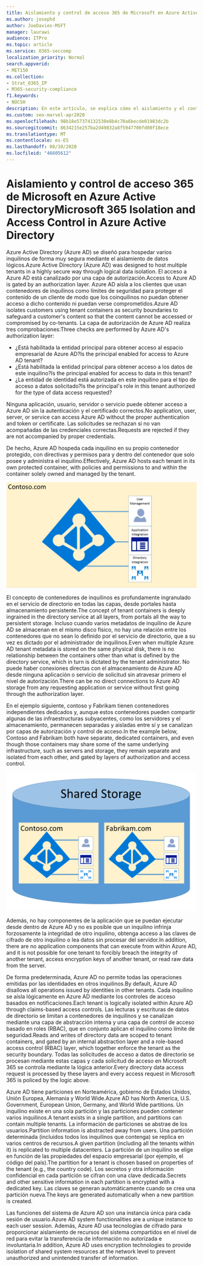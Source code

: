 ```yaml
---
title: Aislamiento y control de acceso 365 de Microsoft en Azure Active Directory
ms.author: josephd
author: JoeDavies-MSFT
manager: laurawi
audience: ITPro
ms.topic: article
ms.service: O365-seccomp
localization_priority: Normal
search.appverid:
- MET150
ms.collection:
- Strat_O365_IP
- M365-security-compliance
f1.keywords:
- NOCSH
description: En este artículo, se explica cómo el aislamiento y el control de acceso funcionan para mantener los datos de varios inquilinos aislados entre sí dentro de Azure Active Directory.
ms.custom: seo-marvel-apr2020
ms.openlocfilehash: 98b18e57374132530e8b4c70a6becde01983dc2b
ms.sourcegitcommit: 8634215e257ba2d49832a8f5947700fd00f18ece
ms.translationtype: MT
ms.contentlocale: es-ES
ms.lasthandoff: 08/10/2020
ms.locfileid: "46605612"
---
```

# <a name="microsoft-365-isolation-and-access-control-in-azure-active-directory"></a><span data-ttu-id="fcf22-103">Aislamiento y control de acceso 365 de Microsoft en Azure Active Directory</span><span class="sxs-lookup"><span data-stu-id="fcf22-103">Microsoft 365 Isolation and Access Control in Azure Active Directory</span></span>

<span data-ttu-id="fcf22-104">Azure Active Directory (Azure AD) se diseñó para hospedar varios inquilinos de forma muy segura mediante el aislamiento de datos lógicos.</span><span class="sxs-lookup"><span data-stu-id="fcf22-104">Azure Active Directory (Azure AD) was designed to host multiple tenants in a highly secure way through logical data isolation.</span></span> <span data-ttu-id="fcf22-105">El acceso a Azure AD está canalizado por una capa de autorización.</span><span class="sxs-lookup"><span data-stu-id="fcf22-105">Access to Azure AD is gated by an authorization layer.</span></span> <span data-ttu-id="fcf22-106">Azure AD aísla a los clientes que usan contenedores de inquilinos como límites de seguridad para proteger el contenido de un cliente de modo que los coinquilinos no puedan obtener acceso a dicho contenido ni puedan verse comprometidos.</span><span class="sxs-lookup"><span data-stu-id="fcf22-106">Azure AD isolates customers using tenant containers as security boundaries to safeguard a customer's content so that the content cannot be accessed or compromised by co-tenants.</span></span> <span data-ttu-id="fcf22-107">La capa de autorización de Azure AD realiza tres comprobaciones:</span><span class="sxs-lookup"><span data-stu-id="fcf22-107">Three checks are performed by Azure AD's authorization layer:</span></span>

- <span data-ttu-id="fcf22-108">¿Está habilitada la entidad principal para obtener acceso al espacio empresarial de Azure AD?</span><span class="sxs-lookup"><span data-stu-id="fcf22-108">Is the principal enabled for access to Azure AD tenant?</span></span>
- <span data-ttu-id="fcf22-109">¿Está habilitada la entidad principal para obtener acceso a los datos de este inquilino?</span><span class="sxs-lookup"><span data-stu-id="fcf22-109">Is the principal enabled for access to data in this tenant?</span></span>
- <span data-ttu-id="fcf22-110">¿La entidad de identidad está autorizada en este inquilino para el tipo de acceso a datos solicitado?</span><span class="sxs-lookup"><span data-stu-id="fcf22-110">Is the principal's role in this tenant authorized for the type of data access requested?</span></span>

<span data-ttu-id="fcf22-111">Ninguna aplicación, usuario, servidor o servicio puede obtener acceso a Azure AD sin la autenticación y el certificado correctos.</span><span class="sxs-lookup"><span data-stu-id="fcf22-111">No application, user, server, or service can access Azure AD without the proper authentication and token or certificate.</span></span> <span data-ttu-id="fcf22-112">Las solicitudes se rechazan si no van acompañadas de las credenciales correctas.</span><span class="sxs-lookup"><span data-stu-id="fcf22-112">Requests are rejected if they are not accompanied by proper credentials.</span></span>

<span data-ttu-id="fcf22-113">De hecho, Azure AD hospeda cada inquilino en su propio contenedor protegido, con directivas y permisos para y dentro del contenedor que solo posee y administra el inquilino.</span><span class="sxs-lookup"><span data-stu-id="fcf22-113">Effectively, Azure AD hosts each tenant in its own protected container, with policies and permissions to and within the container solely owned and managed by the tenant.</span></span>
 
![Azure Container](media/office-365-isolation-azure-container.png)

<span data-ttu-id="fcf22-115">El concepto de contenedores de inquilinos es profundamente ingranulado en el servicio de directorio en todas las capas, desde portales hasta almacenamiento persistente.</span><span class="sxs-lookup"><span data-stu-id="fcf22-115">The concept of tenant containers is deeply ingrained in the directory service at all layers, from portals all the way to persistent storage.</span></span> <span data-ttu-id="fcf22-116">Incluso cuando varios metadatos de inquilino de Azure AD se almacenan en el mismo disco físico, no hay una relación entre los contenedores que no sean lo definido por el servicio de directorio, que a su vez es dictado por el administrador de inquilinos.</span><span class="sxs-lookup"><span data-stu-id="fcf22-116">Even when multiple Azure AD tenant metadata is stored on the same physical disk, there is no relationship between the containers other than what is defined by the directory service, which in turn is dictated by the tenant administrator.</span></span> <span data-ttu-id="fcf22-117">No puede haber conexiones directas con el almacenamiento de Azure AD desde ninguna aplicación o servicio de solicitud sin atravesar primero el nivel de autorización.</span><span class="sxs-lookup"><span data-stu-id="fcf22-117">There can be no direct connections to Azure AD storage from any requesting application or service without first going through the authorization layer.</span></span>

<span data-ttu-id="fcf22-118">En el ejemplo siguiente, contoso y Fabrikam tienen contenedores independientes dedicados y, aunque estos contenedores pueden compartir algunas de las infraestructuras subyacentes, como los servidores y el almacenamiento, permanecen separadas y aisladas entre sí y se canalizan por capas de autorización y control de acceso.</span><span class="sxs-lookup"><span data-stu-id="fcf22-118">In the example below, Contoso and Fabrikam both have separate, dedicated containers, and even though those containers may share some of the same underlying infrastructure, such as servers and storage, they remain separate and isolated from each other, and gated by layers of authorization and access control.</span></span>
 
![Contenedores dedicados de Azure](media/office-365-isolation-azure-dedicated-containers.png)

<span data-ttu-id="fcf22-120">Además, no hay componentes de la aplicación que se puedan ejecutar desde dentro de Azure AD y no es posible que un inquilino infrinja forzosamente la integridad de otro inquilino, obtenga acceso a las claves de cifrado de otro inquilino o lea datos sin procesar del servidor.</span><span class="sxs-lookup"><span data-stu-id="fcf22-120">In addition, there are no application components that can execute from within Azure AD, and it is not possible for one tenant to forcibly breach the integrity of another tenant, access encryption keys of another tenant, or read raw data from the server.</span></span>

<span data-ttu-id="fcf22-121">De forma predeterminada, Azure AD no permite todas las operaciones emitidas por las identidades en otros inquilinos.</span><span class="sxs-lookup"><span data-stu-id="fcf22-121">By default, Azure AD disallows all operations issued by identities in other tenants.</span></span> <span data-ttu-id="fcf22-122">Cada inquilino se aísla lógicamente en Azure AD mediante los controles de acceso basados en notificaciones.</span><span class="sxs-lookup"><span data-stu-id="fcf22-122">Each tenant is logically isolated within Azure AD through claims-based access controls.</span></span> <span data-ttu-id="fcf22-123">Las lecturas y escrituras de datos de directorio se limitan a contenedores de inquilinos y se canalizan mediante una capa de abstracción interna y una capa de control de acceso basado en roles (RBAC), que en conjunto aplican el inquilino como límite de seguridad.</span><span class="sxs-lookup"><span data-stu-id="fcf22-123">Reads and writes of directory data are scoped to tenant containers, and gated by an internal abstraction layer and a role-based access control (RBAC) layer, which together enforce the tenant as the security boundary.</span></span> <span data-ttu-id="fcf22-124">Todas las solicitudes de acceso a datos de directorio se procesan mediante estas capas y cada solicitud de acceso en Microsoft 365 se controla mediante la lógica anterior.</span><span class="sxs-lookup"><span data-stu-id="fcf22-124">Every directory data access request is processed by these layers and every access request in Microsoft 365 is policed by the logic above.</span></span>

<span data-ttu-id="fcf22-125">Azure AD tiene particiones en Norteamérica, gobierno de Estados Unidos, Unión Europea, Alemania y World Wide.</span><span class="sxs-lookup"><span data-stu-id="fcf22-125">Azure AD has North America, U.S. Government, European Union, Germany, and World Wide partitions.</span></span> <span data-ttu-id="fcf22-126">Un inquilino existe en una sola partición y las particiones pueden contener varios inquilinos.</span><span class="sxs-lookup"><span data-stu-id="fcf22-126">A tenant exists in a single partition, and partitions can contain multiple tenants.</span></span> <span data-ttu-id="fcf22-127">La información de particiones se abstrae de los usuarios.</span><span class="sxs-lookup"><span data-stu-id="fcf22-127">Partition information is abstracted away from users.</span></span> <span data-ttu-id="fcf22-128">Una partición determinada (incluidos todos los inquilinos que contenga) se replica en varios centros de recursos.</span><span class="sxs-lookup"><span data-stu-id="fcf22-128">A given partition (including all the tenants within it) is replicated to multiple datacenters.</span></span> <span data-ttu-id="fcf22-129">La partición de un inquilino se elige en función de las propiedades del espacio empresarial (por ejemplo, el código del país).</span><span class="sxs-lookup"><span data-stu-id="fcf22-129">The partition for a tenant is chosen based on properties of the tenant (e.g., the country code).</span></span> <span data-ttu-id="fcf22-130">Los secretos y otra información confidencial en cada partición se cifran con una clave dedicada.</span><span class="sxs-lookup"><span data-stu-id="fcf22-130">Secrets and other sensitive information in each partition is encrypted with a dedicated key.</span></span> <span data-ttu-id="fcf22-131">Las claves se generan automáticamente cuando se crea una partición nueva.</span><span class="sxs-lookup"><span data-stu-id="fcf22-131">The keys are generated automatically when a new partition is created.</span></span>

<span data-ttu-id="fcf22-132">Las funciones del sistema de Azure AD son una instancia única para cada sesión de usuario.</span><span class="sxs-lookup"><span data-stu-id="fcf22-132">Azure AD system functionalities are a unique instance to each user session.</span></span> <span data-ttu-id="fcf22-133">Además, Azure AD usa tecnologías de cifrado para proporcionar aislamiento de recursos del sistema compartidos en el nivel de red para evitar la transferencia de información no autorizada e involuntaria.</span><span class="sxs-lookup"><span data-stu-id="fcf22-133">In addition, Azure AD uses encryption technologies to provide isolation of shared system resources at the network level to prevent unauthorized and unintended transfer of information.</span></span>

